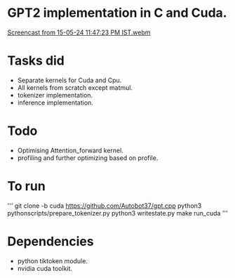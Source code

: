 # GPT2 implementation in C and Cuda.
[Screencast from 15-05-24 11:47:23 PM IST.webm](https://github.com/Autobot37/gpt.cpp/assets/93463931/0763197f-a849-4fb0-b5bf-040b0d4835b7)
# Tasks did
- Separate kernels for Cuda and Cpu.
- All kernels from scratch except matmul.
- tokenizer implementation.
- inference implementation.

# Todo
- Optimising Attention_forward kernel.
- profiling and further optimizing based on profile.

# To run
'''
git clone -b cuda https://github.com/Autobot37/gpt.cpp
python3 pythonscripts/prepare_tokenizer.py
python3 writestate.py
make run_cuda
'''

# Dependencies
- python tiktoken module.
- nvidia cuda toolkit.

